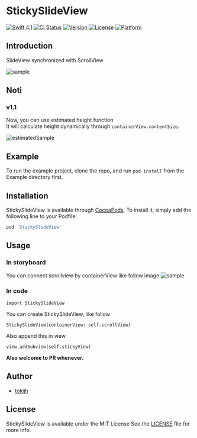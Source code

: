 # StickySlideView

[![Swift 4.1](https://img.shields.io/badge/swift-4.1-orange.svg?style=flat)](https://swift.org)
[![CI Status](http://img.shields.io/travis/tokijh/StickySlideView.svg?style=flat)](https://travis-ci.org/tokijh/StickySlideView)
[![Version](https://img.shields.io/cocoapods/v/StickySlideView.svg?style=flat)](http://cocoapods.org/pods/StickySlideView)
[![License](https://img.shields.io/cocoapods/l/StickySlideView.svg?style=flat)](http://cocoapods.org/pods/StickySlideView)
[![Platform](https://img.shields.io/cocoapods/p/StickySlideView.svg?style=flat)](http://cocoapods.org/pods/StickySlideView)

## Introduction
SlideView synchronized with ScrollView

![sample](https://github.com/tokijh/StickySlideView/blob/master/Docs/sample.gif)

## Noti
### v1.1
Now, you can use estimated height function</br>
It will calculate height dynamically through `containerView.contentSize`.

![estimatedSample](https://github.com/tokijh/StickySlideView/blob/master/Docs/estimatedSample.gif)

## Example
To run the example project, clone the repo, and run `pod install` from the Example directory first.

## Installation
StickySlideView is available through [CocoaPods](http://cocoapods.org). To install
it, simply add the following line to your Podfile:

```ruby
pod 'StickySlideView'
```

## Usage
### In storyboard
You can connect scrollview by containerView like follow image
![sample](https://github.com/tokijh/StickySlideView/blob/master/Docs/storyboardsample.png)

### In code
```
import StickySlideView
```
You can create StickySlideView, like follow
```
StickySlideView(containerView: self.scrollView)
```
Also append this in view
```
view.addSubview(self.stickyView)
```

**Also welcome to PR whenever.**

## Author
* [tokijh](https://github.com/tokijh)

## License
StickySlideView is available under the MIT License See the [LICENSE](https://github.com/tokijh/StickySlideView/blob/master/LICENSE) file for more info.
